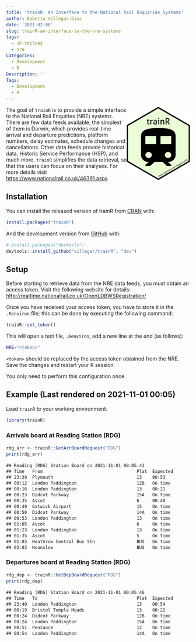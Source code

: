 ```yaml
---
title: 'trainR: An Interface to the National Rail Enquiries Systems'
author: Roberto Villegas-Diaz
date: '2021-02-08'
slug: trainR-an-interface-to-the-nre-systems
tags:
  - uk-railway
  - nre
Categories:
  - Development
  - R
Description: ''
Tags:
  - Development
  - R
---
```


<img src="https://raw.githubusercontent.com/villegar/trainR/main/inst/images/logo.png" alt="logo" align="right" height=200px/>

The goal of `trainR` is to provide a simple interface to the 
National Rail Enquiries (NRE) systems. There are few data feeds 
available, the simplest of them is Darwin, which provides real-time 
arrival and departure predictions, platform numbers, delay estimates, 
schedule changes and cancellations. Other data feeds provide historical 
data, Historic Service Performance (HSP), and much more. `trainR` 
simplifies the data retrieval, so that the users can focus on their 
analyses. For more details visit 
https://www.nationalrail.co.uk/46391.aspx.

## Installation

You can install the released version of trainR from [CRAN](https://CRAN.R-project.org) with:

``` r
install.packages("trainR")
```

And the development version from [GitHub](https://github.com/) with:

``` r
# install.packages("devtools")
devtools::install_github("villegar/trainR", "dev")
```

## Setup
Before starting to retrieve data from the NRE data feeds, you must obtain an access token. 
Visit the following website for details: http://realtime.nationalrail.co.uk/OpenLDBWSRegistration/

Once you have received your access token, you have to store it in the `.Renviron` file; this can be 
done by executing the following command:


```r
trainR::set_token()
```

This will open a text file, `.Renviron`, add a new line at the end (as follows):

```bash
NRE="<token>"
```

`<token>` should be replaced by the access token obtained from the NRE. Save the changes and restart 
your R session.

You only need to perform this configuration once.

## Example (Last rendered on 2021-11-01 00:05)

Load `trainR` to your working environment:

```r
library(trainR)
```

### Arrivals board at Reading Station (RDG)


```r
rdg_arr <- trainR::GetArrBoardRequest("RDG")
print(rdg_arr)
```

```
## Reading (RDG) Station Board on 2021-11-01 00:05:43
## Time   From                                    Plat  Expected
## 23:39  Plymouth                                13    00:53
## 00:12  London Paddington                       12B   On time
## 00:16  London Paddington                       13    00:21
## 00:23  Didcot Parkway                          15A   On time
## 00:35  Ascot                                   6     00:48
## 00:49  Gatwick Airport                         15    On time
## 00:50  Didcot Parkway                          14A   On time
## 00:53  London Paddington                       13    On time
## 01:05  Ascot                                   6     On time
## 01:23  London Paddington                       13    On time
## 01:35  Ascot                                   5     On time
## 01:03  Heathrow Central Bus Stn                BUS   On time
## 02:03  Hounslow                                BUS   On time
```

### Departures board at Reading Station (RDG)


```r
rdg_dep <- trainR::GetDepBoardRequest("RDG")
print(rdg_dep)
```

```
## Reading (RDG) Station Board on 2021-11-01 00:05:46
## Time   To                                      Plat  Expected
## 23:40  London Paddington                       13    00:54
## 00:19  Bristol Temple Meads                    13    00:22
## 00:24  Didcot Parkway                          12B   On time
## 00:24  London Paddington                       15A   On time
## 00:51  Penzance                                12    On time
## 00:54  London Paddington                       14A   On time
```
